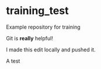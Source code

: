 # training_test

Example repository for training

Git is **really** helpful!

I made this edit locally and pushed it.

A test
